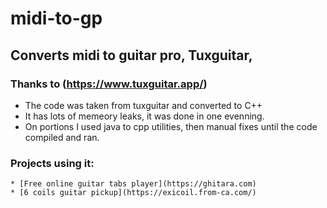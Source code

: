 # midi-to-gp
## Converts midi to guitar pro, Tuxguitar, 
### Thanks to (https://www.tuxguitar.app/)

* The code was taken from tuxguitar and converted to C++
* It has lots of memeory leaks, it was done in one evenning.
* On portions I used java to cpp utilities, then manual fixes until the code compiled and ran.

### Projects using it:
    * [Free online guitar tabs player](https://ghitara.com)
    * [6 coils guitar pickup](https://exicoil.from-ca.com/)
